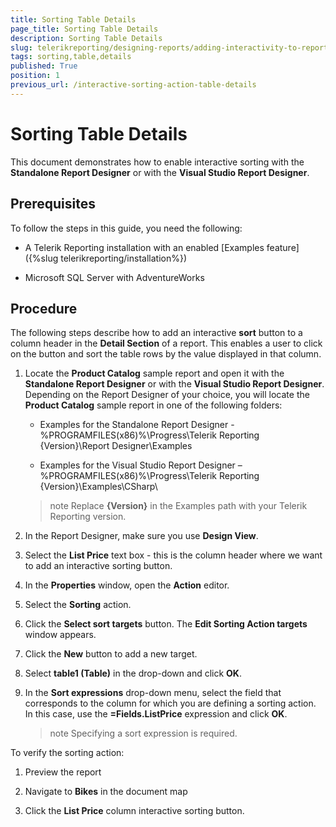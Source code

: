 ```yaml
---
title: Sorting Table Details
page_title: Sorting Table Details 
description: Sorting Table Details
slug: telerikreporting/designing-reports/adding-interactivity-to-reports/actions/sorting-action/sorting-table-details
tags: sorting,table,details
published: True
position: 1
previous_url: /interactive-sorting-action-table-details
---
```


# Sorting Table Details

This document demonstrates how to enable interactive sorting with the __Standalone Report Designer__ or with the __Visual Studio Report Designer__.        

## Prerequisites

To follow the steps in this guide, you need the following:         

* A Telerik Reporting installation with an enabled [Examples feature]({%slug telerikreporting/installation%})

* Microsoft SQL Server with AdventureWorks         			

## Procedure

The following steps describe how to add an interactive __sort__ button to a column header in the __Detail Section__ of a report. This enables a user to click on the button and sort the table rows by the value displayed in that column.         

1. Locate the __Product Catalog__ sample report and open it with the __Standalone Report Designer__ or with the __Visual Studio Report Designer__. Depending on the Report Designer of your choice, you will locate the __Product Catalog__ sample report in one of the following folders:             

   + Examples for the Standalone Report Designer - %PROGRAMFILES(x86)%\Progress\Telerik Reporting {Version}\Report Designer\Examples                 

   + Examples for the Visual Studio Report Designer – %PROGRAMFILES(x86)%\Progress\Telerik Reporting {Version}\Examples\CSharp\                 

   >note Replace __{Version}__ in the Examples path with your Telerik Reporting version.               

1. In the Report Designer, make sure you use __Design View__.             

1. Select the __List Price__ text box - this is the column header where we want to add an interactive sorting button.             

1. In the __Properties__ window, open the __Action__ editor.             

1. Select the __Sorting__ action.             

1. Click the __Select sort targets__ button. The __Edit Sorting Action targets__ window appears.             

1. Click the __New__ button to add a new target.             

1. Select __table1 (Table)__ in the drop-down and click __OK__.             

1. In the __Sort expressions__ drop-down menu, select the field that corresponds to the column for which you are defining a sorting action. In this case, use the __=Fields.ListPrice__ expression and click __OK__.             

   >note Specifying a sort expression is required.

To verify the sorting action:         

1. Preview the report

1. Navigate to __Bikes__ in the document map

1. Click the __List Price__ column interactive sorting button.             
